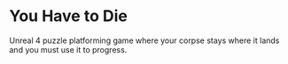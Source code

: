 # You Have to Die

Unreal 4 puzzle platforming game where your corpse stays where it lands and you must use it to progress.